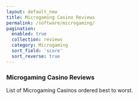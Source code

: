 ```yaml
---
layout: default_new
title: Microgaming Casino Reviews
permalink: /software/microgaming/
pagination: 
  enabled: true
  collection: reviews
  category: Microgaming
  sort_field: 'score'
  sort_reverse: true
---
```


### Microgaming Casino Reviews

List of Microgaming Casinos ordered best to worst.